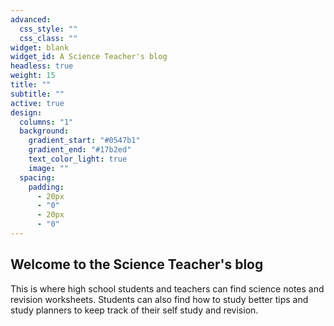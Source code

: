 ```yaml
---
advanced:
  css_style: ""
  css_class: ""
widget: blank
widget_id: A Science Teacher's blog
headless: true
weight: 15
title: ""
subtitle: ""
active: true
design:
  columns: "1"
  background:
    gradient_start: "#0547b1"
    gradient_end: "#17b2ed"
    text_color_light: true
    image: ""
  spacing:
    padding:
      - 20px
      - "0"
      - 20px
      - "0"
---
```

## Welcome to the Science Teacher's blog

This is where high school students and teachers can find science notes and revision worksheets. Students can also find how to study better tips and study planners to keep track of their self study and revision.